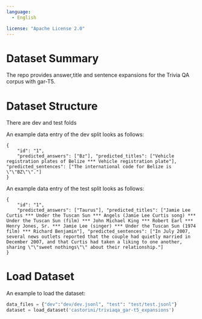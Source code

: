 ```yaml
---
language:
  - English

license: "Apache License 2.0"
---
```

# Dataset Summary
The repo provides answer,title and sentence expansions for the Trivia QA corpus with gar-T5.

# Dataset Structure
There are dev and test folds

An example data entry of the dev split looks as follows:
```
{
    "id": "1", 
    "predicted_answers": ["Bz"], "predicted_titles": ["Vehicle registration plates of Belize *** Vehicle registration plate"], "predicted_sentences": ["The international code for Belize is \"\"BZ\"\"."]
}
```

An example data entry of the test split looks as follows:
```
{
    "id": "1", 
    "predicted_answers": ["Taurus"], "predicted_titles": ["Jamie Lee Curtis *** Under the Tuscan Sun *** Angels (Jamie Lee Curtis song) *** Under the Tuscan Sun (film) *** John Michael King *** Robert Earl *** Henry Jones, Sr. *** Jamie Lee (singer) *** Under the Tuscan Sun (1974 film) *** Richard Benjamin"], "predicted_sentences": ["In July 2007, several news outlets reported that the couple had quietly married in December 2007, and that Curtis had taken a liking to one another, sharing \"\"sweet nothings\"\" about their relationship."]
}
```

# Load Dataset
An example to load the dataset:
```python
data_files = {"dev":"dev/dev.jsonl", "test": "test/test.jsonl"}
dataset = load_dataset('castorini/triviaqa_gar-t5_expansions')
```

